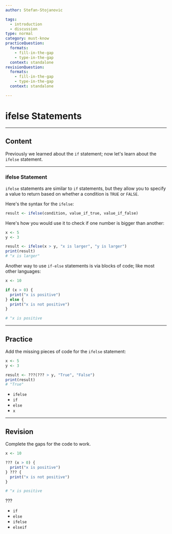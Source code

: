 ```yaml
---
author: Stefan-Stojanovic

tags:
  - introduction
  - discussion
type: normal
category: must-know
practiceQuestion:
  formats:
    - fill-in-the-gap
    - type-in-the-gap
  context: standalone
revisionQuestion:
  formats:
    - fill-in-the-gap
    - type-in-the-gap
  context: standalone

---
```


# ifelse Statements

---

## Content

Previously we learned about the `if` statement; now let's learn about the `ifelse` statement.

---
### ifelse Statement

`ifelse` statements are similar to `if` statements, but they allow you to specify a value to return based on whether a condition is `TRUE` or `FALSE`. 

Here's the syntax for the `ifelse`:
```r
result <- ifelse(condition, value_if_true, value_if_false)
```

Here's how you would use it to check if one number is bigger than another:
```r
x <- 5
y <- 3

result <- ifelse(x > y, "x is larger", "y is larger")
print(result)
# "x is larger"
```

Another way to use `if-else` statements is via blocks of code; like most other languages:
```r
x <- 10

if (x > 0) {
  print("x is positive")
} else {
  print("x is not positive")
}

# "x is positive
```


---
## Practice

Add the missing pieces of code for the `ifelse` statement:

```r
x <- 5
y <- 3

result <- ???(??? > y, "True", "False")
print(result)
# "True"
```

- `ifelse`
- `if`
- `else`
- `x`

---
## Revision

Complete the gaps for the code to work.

```r
x <- 10

??? (x > 0) {
  print("x is positive")
} ??? {
  print("x is not positive")
}

# "x is positive
```

???

- `if`
- `else`
- `ifelse`
- `elseif`